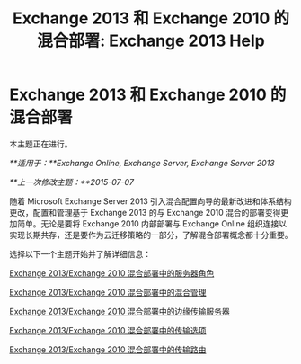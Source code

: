 ﻿---
title: 'Exchange 2013 和 Exchange 2010 的混合部署: Exchange 2013 Help'
TOCTitle: Exchange 2013 和 Exchange 2010 的混合部署
ms:assetid: f865ee1e-ecad-468b-9497-357895900d33
ms:mtpsurl: https://technet.microsoft.com/zh-cn/library/Dn393967(v=EXCHG.150)
ms:contentKeyID: 59636473
ms.date: 01/11/2018
mtps_version: v=EXCHG.150
ms.translationtype: HT
---

# Exchange 2013 和 Exchange 2010 的混合部署

本主题正在进行。  

_**适用于：**Exchange Online, Exchange Server, Exchange Server 2013_

_**上一次修改主题：**2015-07-07_

随着 Microsoft Exchange Server 2013 引入混合配置向导的最新改进和体系结构更改，配置和管理基于 Exchange 2013 的与 Exchange 2010 混合的部署变得更加简单。无论是要将 Exchange 2010 内部部署与 Exchange Online 组织连接以实现长期共存，还是要作为云迁移策略的一部分，了解混合部署概念都十分重要。

选择以下一个主题开始并了解详细信息：

[Exchange 2013/Exchange 2010 混合部署中的服务器角色](server-roles-in-exchange-2013-exchange-2010-hybrid-deployments-exchange-2013-help.md)

[Exchange 2013/Exchange 2010 混合部署中的混合管理](hybrid-management-in-exchange-2013-exchange-2010-hybrid-deployments-exchange-2013-help.md)

[Exchange 2013/Exchange 2010 混合部署中的边缘传输服务器](edge-transport-servers-in-exchange-2013-exchange-2010-hybrid-deployments-exchange-2013-help.md)

[Exchange 2013/Exchange 2010 混合部署中的传输选项](transport-options-in-exchange-2013-exchange-2010-hybrid-deployments-exchange-2013-help.md)

[Exchange 2013/Exchange 2010 混合部署中的传输路由](transport-routing-in-exchange-2013-exchange-2010-hybrid-deployments-exchange-2013-help.md)

